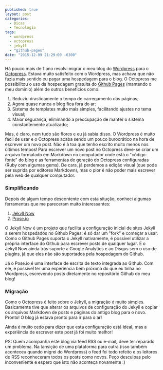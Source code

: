```yaml
---
published: true
layout: post
categories: 
  - Dicas
  - Tecnologia
tags: 
  - wordpress
  - octopress
  - jekyll
  - "github-pages"
date: "2015-12-09 21:29:00 -0300"
---
```



Há pouco mais de 1 ano resolvi migrar o meu blog do [Wordpress](https://wordpress.org/) para o [Octopress](http://octopress.org/). Estava muito satisfeito com o Wordpress, mas achava que não fazia mais sentido eu pagar uma hospedagem para o blog. O Octopress me possibilitou o uso da hospedagem gratuita do [Github Pages](https://pages.github.com/) (mantendo o meu domínio) além de outros benefícios como:
1. Reduziu drasticamente o tempo de carregamento das páginas;
2. Agora quase nunca o blog fica fora do ar;
3. Sistema de templates muito mais simples, facilitando ajustes no tema visual;
4. Maior segurança, eliminando a preocupação de manter o sistema constantemente atualizado;

<!-- more -->

Mas, é claro, nem tudo são flores e eu já sabia disso. O Wordpress é muito fácil de usar e o Octopress acaba sendo um pouco burocrático na hora de escrever um novo post. Não é à toa que tenho escrito muito menos nos últimos tempos! Para escrever um novo post no Octopress deve-se criar um arquivo formatado em Markdown no computador onde está o "código-fonte" do blog e as ferramentas de geração do Octopress configuradas (Ruby com algumas gems). De cara, já perdemos a edição visual (que pode ser suprida por editores Markdown), mas o pior é não poder mais escrever pela web de qualquer computador.

### Simplificando

Depois de algum tempo descontente com esta situção, conheci algumas ferramentas que me pareceram muito interessantes:
1. [Jekyll Now](http://www.jekyllnow.com/)
2. [Prose.io](http://prose.io/)

O Jekyll Now é um projeto que facilita a configuração inicial de sites Jekyll a serem hospedados no Github Pages: é só dar um "fork" e começar a usar. Como o Github Pages suporta o Jekyll nativamente, é possível utilizar a própria interface do Github para escrever posts de qualquer lugar. E o Jekyll Now ainda trás suporte a Google Analytics e ao Disqus sem o uso de plugins, já que eles não são suportados pela hospedagem do Github. 

Já o Pose.io é uma interface de escrita de texto integrada ao Github. Com ele, é possível ter uma experiência bem próxima do que eu tinha no Wordpress, escrevendo posts diretamente no repositório Github do meu blog!

### Migração

Como o Octopress é feito sobre o Jekyll, a migração é muito simples. Basicamente tive que alterar os arquivos de configuração do Jekyll e copiar os arquivos Markdown de posts e páginas do antigo blog para o novo. Pronto! O blog já estava pronto para ir para o ar!

Ainda é muito cedo para dizer que esta configuração está ideal, mas a experiência de escrever este post já foi muito melhor! 

PS: Quem acompanha este blog via feed RSS ou e-mail, deve ter reparado um problema. Na tansição de uma plataforma para outra (isso também aconteceu quando migrei do Wordpress) o feed foi todo refeito e os leitores de RSS reconheceram todos os posts como novos. Peço desculpas pelo inconveniente e espero que isto não aconteça novamente :)
